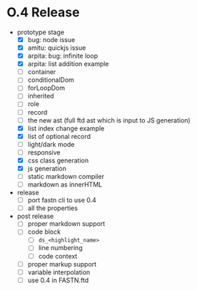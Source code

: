 # O.4 Release

- prototype stage
  - [x] bug: node issue
  - [x] amitu: quickjs issue
  - [x] arpita: bug: infinite loop
  - [x] arpita: list addition example
  - [ ] container
  - [ ] conditionalDom
  - [ ] forLoopDom
  - [ ] inherited
  - [ ] role
  - [ ] record
  - [ ] the new ast (full ftd ast which is input to JS generation)
  - [x] list index change example
  - [x] list of optional record
  - [ ] light/dark mode
  - [ ] responsive
  - [x] css class generation
  - [x] js generation
  - [ ] static markdown compiler
  - [ ] markdown as innerHTML
- release
  - [ ] port fastn cli to use 0.4
  - [ ] all the properties
- post release
  - [ ] proper markdown support
  - [ ] code block
    - [ ] `ds_<highlight_name>`
    - [ ] line numbering
    - [ ] code context
  - [ ] proper markup support
  - [ ] variable interpolation
  - [ ] use 0.4 in FASTN.ftd
